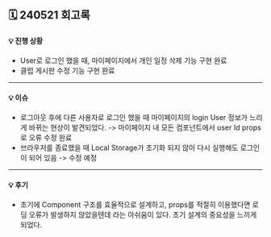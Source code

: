 ## 🗓 240521 회고록

#### 💡 진행 상황

- User로 로그인 했을 때, 마이페이지에서 개인 일정 삭제 기능 구현 완료
- 클럽 게시판 수정 기능 구현 완료

---

#### 💡 이슈

- 로그아웃 후에 다른 사용자로 로그인 했을 때 마이페이지의 login User 정보가 느리게 바뀌는 현상이 발견되었다.
  -> 마이페이지 내 모든 컴포넌트에서 user Id props로 오류 수정 완료
- 브라우저를 종료했을 때 Local Storage가 초기화 되지 않아 다시 실행해도 로그인이 되어 있음
  -> 수정 예정

---

#### 💡 후기

- 초기에 Component 구조를 효율적으로 설계하고, props를 적절히 이용했다면 로딩 오류가 발생하지 않았을텐데 라는 아쉬움이 있다. 초기 설계의 중요성을 느끼게 되었다.
